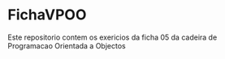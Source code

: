 # FichaVPOO
Este repositorio contem os exericios da ficha 05 da cadeira de Programacao Orientada a Objectos

